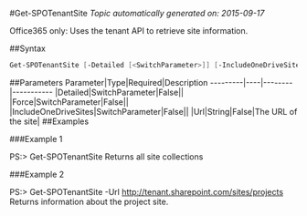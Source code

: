 #Get-SPOTenantSite
*Topic automatically generated on: 2015-09-17*

Office365 only: Uses the tenant API to retrieve site information.

##Syntax
```powershell
Get-SPOTenantSite [-Detailed [<SwitchParameter>]] [-IncludeOneDriveSites [<SwitchParameter>]] [-Force [<SwitchParameter>]] [-Url <String>]
```


##Parameters
Parameter|Type|Required|Description
---------|----|--------|-----------
|Detailed|SwitchParameter|False||
|Force|SwitchParameter|False||
|IncludeOneDriveSites|SwitchParameter|False||
|Url|String|False|The URL of the site|
##Examples

###Example 1
    
PS:> Get-SPOTenantSite
Returns all site collections

###Example 2
    
PS:> Get-SPOTenantSite -Url http://tenant.sharepoint.com/sites/projects
Returns information about the project site.
<!-- Ref: 44F4BF36B9350277563D39D96EE848CA -->